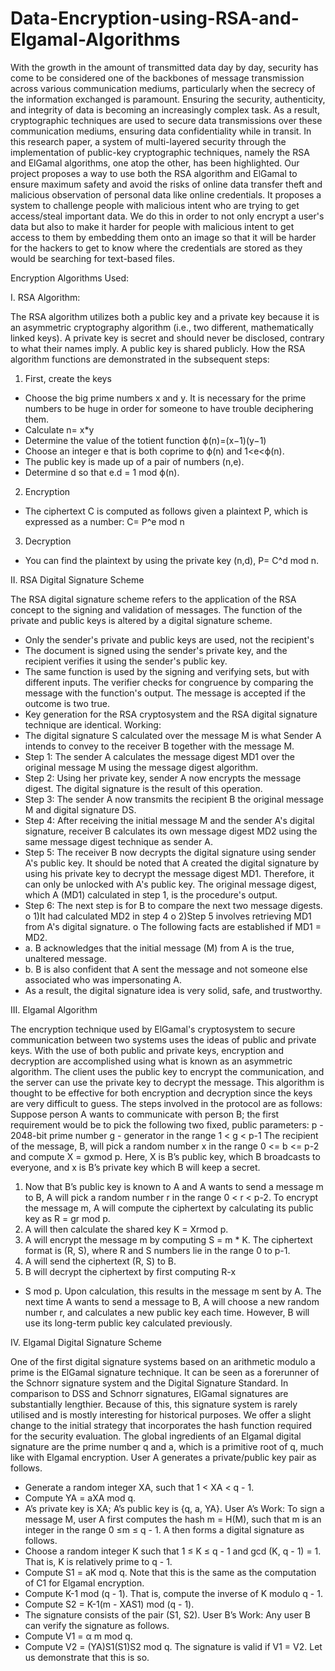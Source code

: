 # Data-Encryption-using-RSA-and-Elgamal-Algorithms

With the growth in the amount of transmitted data day by day, security has come to be
considered one of the backbones of message transmission across various communication
mediums, particularly when the secrecy of the information exchanged is paramount. Ensuring
the security, authenticity, and integrity of data is becoming an increasingly complex task. As a
result, cryptographic techniques are used to secure data transmissions over these
communication mediums, ensuring data confidentiality while in transit. In this research paper,
a system of multi-layered security through the implementation of public-key cryptographic
techniques, namely the RSA and ElGamal algorithms, one atop the other, has been highlighted.
Our project proposes a way to use both the RSA algorithm and ElGamal to ensure maximum
safety and avoid the risks of online data transfer theft and malicious observation of personal
data like online credentials. It proposes a system to challenge people with malicious intent who
are trying to get access/steal important data. We do this in order to not only encrypt a user's
data but also to make it harder for people with malicious intent to get access to them by
embedding them onto an image so that it will be harder for the hackers to get to know where
the credentials are stored as they would be searching for text-based files.

Encryption Algorithms Used:

I. RSA Algorithm:

The RSA algorithm utilizes both a public key and a private key because it is an asymmetric
cryptography algorithm (i.e., two different, mathematically linked keys). A private key is secret
and should never be disclosed, contrary to what their names imply. A public key is shared
publicly.
How the RSA algorithm functions are demonstrated in the subsequent steps:
1. First, create the keys
- Choose the big prime numbers x and y. It is necessary for the prime numbers to be huge
in order for someone to have trouble deciphering them.
- Calculate n= x*y
- Determine the value of the totient function ϕ(n)=(x−1)(y−1)
- Choose an integer e that is both coprime to ϕ(n) and 1<e<ϕ(n).
- The public key is made up of a pair of numbers (n,e).
- Determine d so that e.d = 1 mod ϕ(n).
2. Encryption
- The ciphertext C is computed as follows given a plaintext P, which is expressed as a
number: C= P^e mod n
3. Decryption
- You can find the plaintext by using the private key (n,d), P= C^d mod n.

II. RSA Digital Signature Scheme

The RSA digital signature scheme refers to the application of the RSA concept to the
signing and validation of messages.
The function of the private and public keys is altered by a digital signature scheme.
- Only the sender's private and public keys are used, not the recipient's
- The document is signed using the sender's private key, and the recipient verifies it using
the sender's public key.
- The same function is used by the signing and verifying sets, but with different inputs.
The verifier checks for congruence by comparing the message with the function's
output. The message is accepted if the outcome is two true.
- Key generation for the RSA cryptosystem and the RSA digital signature technique are
identical.
Working:
- The digital signature S calculated over the message M is what Sender A intends to
convey to the receiver B together with the message M.
- Step 1: The sender A calculates the message digest MD1 over the original message M
using the message digest algorithm.
- Step 2: Using her private key, sender A now encrypts the message digest. The digital
signature is the result of this operation.
- Step 3: The sender A now transmits the recipient B the original message M and digital
signature DS.
- Step 4: After receiving the initial message M and the sender A's digital signature,
receiver B calculates its own message digest MD2 using the same message digest
technique as sender A.
- Step 5: The receiver B now decrypts the digital signature using sender A's public key.
It should be noted that A created the digital signature by using his private key to decrypt
the message digest MD1. Therefore, it can only be unlocked with A's public key. The
original message digest, which A (MD1) calculated in step 1, is the procedure's output.
- Step 6: The next step is for B to compare the next two message digests.
o 1)It had calculated MD2 in step 4
o 2)Step 5 involves retrieving MD1 from A's digital signature.
o The following facts are established if MD1 = MD2.
- a. B acknowledges that the initial message (M) from A is the true,
unaltered message.
- b. B is also confident that A sent the message and not someone else 
associated who was impersonating A.
- As a result, the digital signature idea is very solid, safe, and trustworthy.

III. Elgamal Algorithm

The encryption technique used by ElGamal's cryptosystem to secure communication between
two systems uses the ideas of public and private keys. With the use of both public and private
keys, encryption and decryption are accomplished using what is known as an asymmetric
algorithm. The client uses the public key to encrypt the communication, and the server can use
the private key to decrypt the message. This algorithm is thought to be effective for both
encryption and decryption since the keys are very difficult to guess.
The steps involved in the protocol are as follows:
Suppose person A wants to communicate with person B; the first requirement would be to pick
the following two fixed, public parameters:
p - 2048-bit prime number
g - generator in the range 1 < g < p-1
The recipient of the message, B, will pick a random number x in the range 0 <= b <= p-2 and
compute X = gxmod p. Here, X is B’s public key, which B broadcasts to everyone, and x is B’s
private key which B will keep a secret.
1. Now that B’s public key is known to A and A wants to send a message m to B, A will
pick a random number r in the range 0 < r < p-2. To encrypt the message m, A will
compute the ciphertext by calculating its public key as R = gr mod p.
2. A will then calculate the shared key K = Xrmod p.
3. A will encrypt the message m by computing S = m * K. The ciphertext format is (R, S),
where R and S numbers lie in the range 0 to p-1.
4. A will send the ciphertext (R, S) to B.
5. B will decrypt the ciphertext by first computing R-x
* S mod p. Upon calculation, this
results in the message m sent by A.
The next time A wants to send a message to B, A will choose a new random number r, and
calculates a new public key each time. However, B will use its long-term public key calculated
previously.

IV. Elgamal Digital Signature Scheme

One of the first digital signature systems based on an arithmetic modulo a prime is the ElGamal
signature technique. It can be seen as a forerunner of the Schnorr signature system and the
Digital Signature Standard. In comparison to DSS and Schnorr signatures, ElGamal signatures
are substantially lengthier. Because of this, this signature system is rarely utilised and is mostly
interesting for historical purposes. We offer a slight change to the initial strategy that
incorporates the hash function required for the security evaluation.
The global ingredients of an Elgamal digital signature are the prime number q and a, which is
a primitive root of q, much like with Elgamal encryption.
User A generates a private/public key pair as follows.
- Generate a random integer XA, such that 1 < XA < q - 1.
- Compute YA = aXA mod q.
- A’s private key is XA; A’s public key is {q, a, YA}.
User A’s Work:
To sign a message M, user A first computes the hash m = H(M), such that m is an integer in
the range 0 ≤m ≤ q - 1. A then forms a digital signature as follows.
- Choose a random integer K such that 1 ≤ K ≤ q - 1 and gcd (K, q - 1) = 1. That is, K is
relatively
prime to q - 1.
- Compute S1 = aK mod q. Note that this is the same as the computation of C1
for Elgamal encryption.
- Compute K-1 mod (q - 1). That is, compute the inverse of K modulo q - 1.
- Compute S2 = K-1(m - XAS1) mod (q - 1).
- The signature consists of the pair (S1, S2).
User B’s Work:
Any user B can verify the signature as follows.
- Compute V1 = α m mod q.
- Compute V2 = (YA)S1(S1)S2 mod q.
The signature is valid if V1 = V2. Let us demonstrate that this is so.
